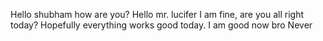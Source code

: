 Hello shubham how are you?
Hello mr. lucifer I am fine, are you all right today?
Hopefully everything works good today.
I am good now bro
Never
